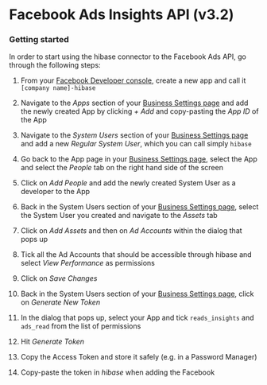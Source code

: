 # Facebook Ads Insights API (v3.2)

### Getting started

In order to start using the hibase connector to the Facebook Ads API, go through the following steps:

1. From your [Facebook Developer console](https://developers.facebook.com), create a new app and call it `[company name]-hibase`

2. Navigate to the _Apps_ section of your [Business Settings page](https://business.facebook.com/settings/apps) and add the newly created App by clicking _+ Add_ and copy-pasting the _App ID_ of the App

3. Navigate to the _System Users_ section of your [Business Settings page](https://business.facebook.com/settings/system-users) and add a new _Regular System User_, which you can call simply `hibase`

4. Go back to the App page in your [Business Settings page](https://business.facebook.com/settings/apps), select the App and select the _People_ tab on the right hand side of the screen

5. Click on _Add People_ and add the newly created System User as a developer to the App

6. Back in the System Users section of your [Business Settings page](https://business.facebook.com/settings/system-users), select the System User you created and navigate to the _Assets_ tab

7. Click on _Add Assets_ and then on _Ad Accounts_ within the dialog that pops up

8. Tick all the Ad Accounts that should be accessible through hibase and select _View Performance_ as permissions

9. Click on _Save Changes_

10. Back in the System Users section of your [Business Settings page](https://business.facebook.com/settings/system-users), click on _Generate New Token_

11. In the dialog that pops up, select your App and tick `reads_insights` and `ads_read` from the list of permissions

12. Hit _Generate Token_

13. Copy the Access Token and store it safely (e.g. in a Password Manager)

14. Copy-paste the token in _hibase_ when adding the Facebook 